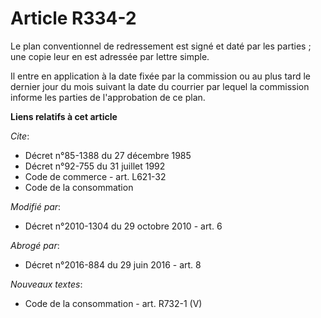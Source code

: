 # Article R334-2

Le plan conventionnel de redressement est signé et daté par les parties ; une copie leur en est adressée par lettre simple. 

Il entre en application à la date fixée par la commission ou au plus tard le dernier jour du mois suivant la date du courrier
par lequel la commission informe les parties de l'approbation de ce plan.

**Liens relatifs à cet article**

_Cite_:

  - Décret n°85-1388 du 27 décembre 1985
  - Décret n°92-755 du 31 juillet 1992
  - Code de commerce - art. L621-32
  - Code de la consommation

_Modifié par_:

  - Décret n°2010-1304 du 29 octobre 2010 - art. 6

_Abrogé par_:

  - Décret n°2016-884 du 29 juin 2016 - art. 8

_Nouveaux textes_:

  - Code de la consommation - art. R732-1 (V)
